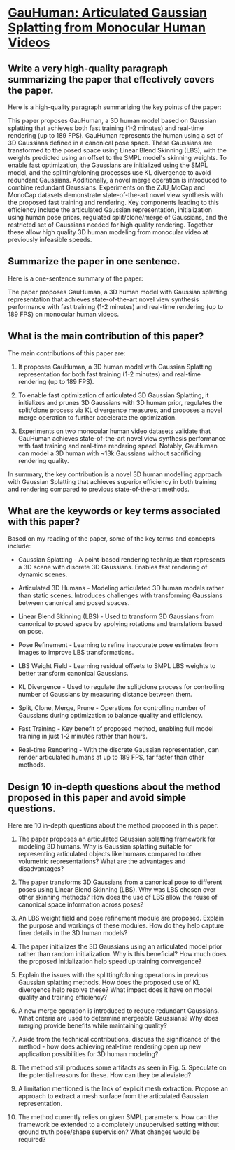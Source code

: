 # [GauHuman: Articulated Gaussian Splatting from Monocular Human Videos](https://arxiv.org/abs/2312.02973)

## Write a very high-quality paragraph summarizing the paper that effectively covers the paper.

 Here is a high-quality paragraph summarizing the key points of the paper:

This paper proposes GauHuman, a 3D human model based on Gaussian splatting that achieves both fast training (1-2 minutes) and real-time rendering (up to 189 FPS). GauHuman represents the human using a set of 3D Gaussians defined in a canonical pose space. These Gaussians are transformed to the posed space using Linear Blend Skinning (LBS), with the weights predicted using an offset to the SMPL model's skinning weights. To enable fast optimization, the Gaussians are initialized using the SMPL model, and the splitting/cloning processes use KL divergence to avoid redundant Gaussians. Additionally, a novel merge operation is introduced to combine redundant Gaussians. Experiments on the ZJU_MoCap and MonoCap datasets demonstrate state-of-the-art novel view synthesis with the proposed fast training and rendering. Key components leading to this efficiency include the articulated Gaussian representation, initialization using human pose priors, regulated split/clone/merge of Gaussians, and the restricted set of Gaussians needed for high quality rendering. Together these allow high quality 3D human modeling from monocular video at previously infeasible speeds.


## Summarize the paper in one sentence.

 Here is a one-sentence summary of the paper:

The paper proposes GauHuman, a 3D human model with Gaussian splatting representation that achieves state-of-the-art novel view synthesis performance with fast training (1-2 minutes) and real-time rendering (up to 189 FPS) on monocular human videos.


## What is the main contribution of this paper?

 The main contributions of this paper are:

1. It proposes GauHuman, a 3D human model with Gaussian Splatting representation for both fast training (1-2 minutes) and real-time rendering (up to 189 FPS). 

2. To enable fast optimization of articulated 3D Gaussian Splatting, it initializes and prunes 3D Gaussians with 3D human prior, regulates the split/clone process via KL divergence measures, and proposes a novel merge operation to further accelerate the optimization.

3. Experiments on two monocular human video datasets validate that GauHuman achieves state-of-the-art novel view synthesis performance with fast training and real-time rendering speed. Notably, GauHuman can model a 3D human with ~13k Gaussians without sacrificing rendering quality.

In summary, the key contribution is a novel 3D human modelling approach with Gaussian Splatting that achieves superior efficiency in both training and rendering compared to previous state-of-the-art methods.


## What are the keywords or key terms associated with this paper?

 Based on my reading of the paper, some of the key terms and concepts include:

- Gaussian Splatting - A point-based rendering technique that represents a 3D scene with discrete 3D Gaussians. Enables fast rendering of dynamic scenes.

- Articulated 3D Humans - Modeling articulated 3D human models rather than static scenes. Introduces challenges with transforming Gaussians between canonical and posed spaces.  

- Linear Blend Skinning (LBS) - Used to transform 3D Gaussians from canonical to posed space by applying rotations and translations based on pose.

- Pose Refinement - Learning to refine inaccurate pose estimates from images to improve LBS transformations.

- LBS Weight Field - Learning residual offsets to SMPL LBS weights to better transform canonical Gaussians.

- KL Divergence - Used to regulate the split/clone process for controlling number of Gaussians by measuring distance between them.

- Split, Clone, Merge, Prune - Operations for controlling number of Gaussians during optimization to balance quality and efficiency.

- Fast Training - Key benefit of proposed method, enabling full model training in just 1-2 minutes rather than hours.

- Real-time Rendering - With the discrete Gaussian representation, can render articulated humans at up to 189 FPS, far faster than other methods.


## Design 10 in-depth questions about the method proposed in this paper and avoid simple questions.

 Here are 10 in-depth questions about the method proposed in this paper:

1) The paper proposes an articulated Gaussian splatting framework for modeling 3D humans. Why is Gaussian splatting suitable for representing articulated objects like humans compared to other volumetric representations? What are the advantages and disadvantages?

2) The paper transforms 3D Gaussians from a canonical pose to different poses using Linear Blend Skinning (LBS). Why was LBS chosen over other skinning methods? How does the use of LBS allow the reuse of canonical space information across poses?

3) An LBS weight field and pose refinement module are proposed. Explain the purpose and workings of these modules. How do they help capture finer details in the 3D human models? 

4) The paper initializes the 3D Gaussians using an articulated model prior rather than random initialization. Why is this beneficial? How much does the proposed initialization help speed up training convergence?

5) Explain the issues with the splitting/cloning operations in previous Gaussian splatting methods. How does the proposed use of KL divergence help resolve these? What impact does it have on model quality and training efficiency?  

6) A new merge operation is introduced to reduce redundant Gaussians. What criteria are used to determine mergeable Gaussians? Why does merging provide benefits while maintaining quality?

7) Aside from the technical contributions, discuss the significance of the method - how does achieving real-time rendering open up new application possibilities for 3D human modeling?

8) The method still produces some artifacts as seen in Fig. 5. Speculate on the potential reasons for these. How can they be alleviated?

9) A limitation mentioned is the lack of explicit mesh extraction. Propose an approach to extract a mesh surface from the articulated Gaussian representation.  

10) The method currently relies on given SMPL parameters. How can the framework be extended to a completely unsupervised setting without ground truth pose/shape supervision? What changes would be required?
